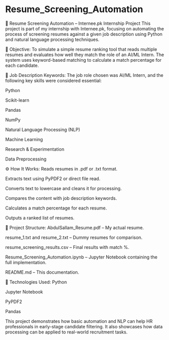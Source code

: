 # Resume_Screening_Automation

🤖 Resume Screening Automation – Internee.pk Internship Project
This project is part of my internship with Internee.pk, focusing on automating the process of screening resumes against a given job description using Python and natural language processing techniques.

🧠 Objective:
To simulate a simple resume ranking tool that reads multiple resumes and evaluates how well they match the role of an AI/ML Intern. The system uses keyword-based matching to calculate a match percentage for each candidate.

📄 Job Description Keywords:
The job role chosen was AI/ML Intern, and the following key skills were considered essential:

Python

Scikit-learn

Pandas

NumPy

Natural Language Processing (NLP)

Machine Learning

Research & Experimentation

Data Preprocessing

⚙️ How It Works:
Reads resumes in .pdf or .txt format.

Extracts text using PyPDF2 or direct file read.

Converts text to lowercase and cleans it for processing.

Compares the content with job description keywords.

Calculates a match percentage for each resume.

Outputs a ranked list of resumes.

📁 Project Structure:
AbdulSallam_Resume.pdf – My actual resume.

resume_1.txt and resume_2.txt – Dummy resumes for comparison.

resume_screening_results.csv – Final results with match %.

Resume_Screening_Automation.ipynb – Jupyter Notebook containing the full implementation.

README.md – This documentation.

🔧 Technologies Used:
Python

Jupyter Notebook

PyPDF2

Pandas

This project demonstrates how basic automation and NLP can help HR professionals in early-stage candidate filtering. It also showcases how data processing can be applied to real-world recruitment tasks.
